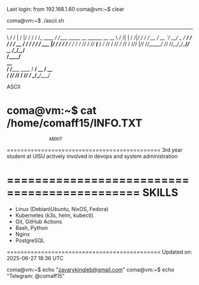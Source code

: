
Last login:  from 192.168.1.60
coma@vm:~$ clear

coma@vm:~$ ./ascii.sh
  __  _____    __  _____       __          __                                
\ \/ /   |  /  |/  / /      / /_  ____ _/ /____  _____   __  ______  __  __
 \  / /| | / /|_/ / /      / __ \/ __ `/ __/ _ \/ ___/  / / / / __ \/ / / /
 / / ___ |/ /  / / /___   / / / / /_/ / /_/  __(__  )  / /_/ / /_/ / /_/ / 
/_/_/  |_/_/  /_/_____/  /_/ /_/\__,_/\__/\___/____/   \__, /\____/\__,_/  
                                                      /____/               
   __            
  / /_____  ____ 
 / __/ __ \/ __ \
/ /_/ /_/ / /_/ /
\__/\____/\____/ 
                 
ASCII

coma@vm:~$ cat /home/comaff15/INFO.TXT
=============================================
                    ABOUT
=============================================
3rd year student at UlSU
actively involved in devops and system administration

=============================================
                    SKILLS
=============================================
- Linux (Debian\Ubuntu, NixOS, Fedora)
- Kubernetes (k3s, helm, kubectl)
- Git, GitHub Actions
- Bash, Python
- Nginx
- PostgreSQL

=============================================
Updated on: 2025-06-27 18:36 UTC

coma@vm:~$ echo "zavarykingleb@gmail.com"
coma@vm:~$ echo "Telegram: @comaff15"
